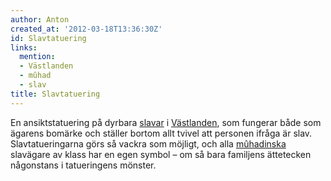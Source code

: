 ```yaml
---
author: Anton
created_at: '2012-03-18T13:36:30Z'
id: Slavtatuering
links:
  mention:
  - Västlanden
  - mûhad
  - slav
title: Slavtatuering
---
```


En ansiktstatuering på dyrbara [slavar] i [Västlanden], som fungerar både som ägarens bomärke och
ställer bortom allt tvivel att personen ifråga är slav. Slavtatueringarna görs så vackra som
möjligt, och alla [mûhadinska] slavägare av klass har en egen symbol – om så bara familjens
ättetecken någonstans i tatueringens mönster.

  [slavar]: slav
  [Västlanden]: Västlanden
  [mûhadinska]: mûhad
